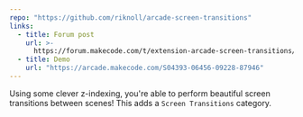 ```yaml
---
repo: "https://github.com/riknoll/arcade-screen-transitions"
links:
  - title: Forum post
    url: >-
      https://forum.makecode.com/t/extension-arcade-screen-transitions/23834?u=unsignedarduino
  - title: Demo
    url: "https://arcade.makecode.com/S04393-06456-09228-87946"
---
```


Using some clever z-indexing, you're able to perform beautiful screen transitions between scenes! This adds a `Screen Transitions` category.
